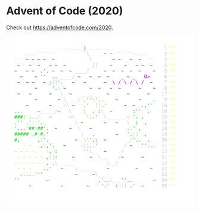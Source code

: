 
# Advent of Code (2020)
Check out https://adventofcode.com/2020.

![](calendar.svg)
               
